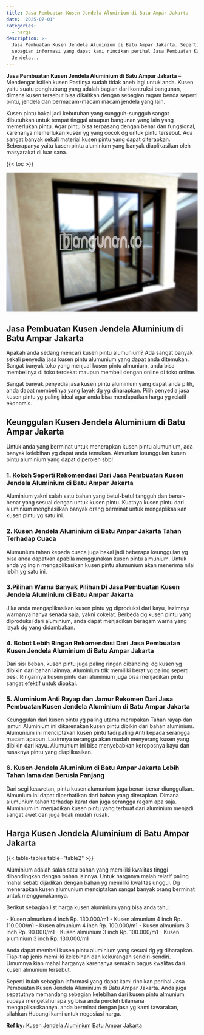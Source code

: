 ```yaml
---
title: Jasa Pembuatan Kusen Jendela Aluminium di Batu Ampar Jakarta
date: '2025-07-01'
categories:
  - harga
description: >-
  Jasa Pembuatan Kusen Jendela Aluminium di Batu Ampar Jakarta. Seperti itulah
  sebagian informasi yang dapat kami rincikan perihal Jasa Pembuatan Kusen
  Jendela...
---
```


**Jasa Pembuatan Kusen Jendela Aluminium di Batu Ampar Jakarta** – Mendengar istileh kusen Pastinya sudah tidak aneh lagi untuk anda. Kusen yaitu suatu penghubung yang adalah bagian dari kontruksi bangunan, dimana kusen tersebut bisa dikaitkan dengan sebagian ragam benda seperti pintu, jendela dan bermacam-macam macam jendela yang lain.

Kusen pintu bakal jadi kebutuhan yang sungguh-sungguh sangat dibutuhkan untuk tempat tinggal ataupun bangunan yang lain yang memerlukan pintu. Agar pintu bisa terpasang dengan benar dan fungsional, karenanya memerlukan kusen yg yang cocok dg untuk pintu tersebut. Ada sangat banyak sekali material kusen pintu yang dapat diterapkan. Beberapanya yaitu kusen pintu aluminium yang banyak diaplikasikan oleh masyarakat di luar sana.

{{< toc >}}

![Jasa Pembuatan Kusen Jendela Aluminium di Batu Ampar Jakarta](/images/harga-kusen-jendela-alumunium-27.png)

## Jasa Pembuatan Kusen Jendela Aluminium di Batu Ampar Jakarta

Apakah anda sedang mencari kusen pintu alumunium? Ada sangat banyak sekali penyedia jasa kusen pintu alumunium yang dapat anda ditemukan. Sangat banyak toko yang menjual kusen pintu almunium, anda bisa membelinya di toko terdekat maupun membeli dengan online di toko online.

Sangat banyak penyedia jasa kusen pintu aluminium yang dapat anda pilih, anda dapat membelinya yang layak dg yg diharapkan. Pilih penyedia jasa kusen pintu yg paling ideal agar anda bisa mendapatkan harga yg relatif ekonomis.

## Keunggulan Kusen Jendela Aluminium di Batu Ampar Jakarta

Untuk anda yang berminat untuk menerapkan kusen pintu alumunium, ada banyak kelebihan yg dapat anda temukan. Almunium keunggulan kusen pintu aluminium yang dapat diperoleh sbb!

### 1\. Kokoh Seperti Rekomendasi Dari Jasa Pembuatan Kusen Jendela Aluminium di Batu Ampar Jakarta

Aluminium yakni salah satu bahan yang betul-betul tangguh dan benar-benar yang sesuai dengan untuk kusen pintu. Kuatnya kusen pintu dari aluminium menghasilkan banyak orang berminat untuk mengaplikasikan kusen pintu yg satu ini.

### 2\. Kusen Jendela Aluminium di Batu Ampar Jakarta Tahan Terhadap Cuaca

Alumunium tahan kepada cuaca juga bakal jadi beberapa keunggulan yg bisa anda dapatkan apabila menggunakan kusen pintu almunium. Untuk anda yg ingin mengaplikasikan kusen pintu alumunium akan menerima nilai lebih yg satu ini.

### 3.Pilihan Warna Banyak Pilihan Di Jasa Pembuatan Kusen Jendela Aluminium di Batu Ampar Jakarta

Jika anda mengaplikasikan kusen pintu yg diproduksi dari kayu, lazimnya warnanya hanya senada saja, yakni cokelat. Berbeda dg kusen pintu yang diproduksi dari aluminium, anda dapat menjadikan beragam warna yang layak dg yang didambakan.

### 4\. Bobot Lebih Ringan Rekomendasi Dari Jasa Pembuatan Kusen Jendela Aluminium di Batu Ampar Jakarta

Dari sisi beban, kusen pintu juga paling ringan dibandingi dg kusen yg dibikin dari bahan lainnya. Aluminium tdk memiliki berat yg paling seperti besi. Ringannya kusen pintu dari aluminium juga bisa menjadikan pintu sangat efektif untuk dipakai.

### 5\. Aluminium Anti Rayap dan Jamur Rekomen Dari Jasa Pembuatan Kusen Jendela Aluminium di Batu Ampar Jakarta

Keunggulan dari kusen pintu yg paling utama merupakan Tahan rayap dan jamur. Aluminium ini dikarenakan kusen pintu dibikin dari bahan aluminium. Alumunium ini menciptakan kusen pintu tadi paling Anti kepada serangga macam apapun. Lazimnya serangga akan mudah menyerang kusen yang dibikin dari kayu. Alumunium ini bisa menyebabkan keroposnya kayu dan rusaknya pintu yang diaplikasikan.

### 6\. Kusen Jendela Aluminium di Batu Ampar Jakarta Lebih Tahan lama dan Berusia Panjang

Dari segi keawetan, pintu kusen alumunium juga benar-benar diunggulkan. Almunium ini dapat diperhatikan dari bahan yang diterapkan. Dimana alumunium tahan terhadap karat dan juga serangga ragam apa saja. Aluminium ini menjadikan kusen pintu yang terbuat dari aluminium menjadi sangat awet dan juga tidak mudah rusak.

## Harga Kusen Jendela Aluminium di Batu Ampar Jakarta

{{< table-tables table="table2" >}}

Aluminium adalah salah satu bahan yang memiliki kwalitas tinggi dibandingkan dengan bahan lainnya. Untuk harganya malah relatif paling mahal sebab dijadikan dengan bahan yg memiliki kwalitas unggul. Dg menerapkan kusen alumunium menciptakan sangat banyak orang berminat untuk menggunakannya.

Berikut sebagian list harga kusen aluminium yang bisa anda tahu:

\- Kusen almunium 4 inch Rp. 130.000/m1 - Kusen almunium 4 inch Rp. 110.000/m1 - Kusen almunium 4 inch Rp. 100.000/m1 - Kusen almunium 3 inch Rp. 90.000/m1 - Kusen almunium 3 inch Rp. 100.000/m1 - Kusen aluminium 3 inch Rp. 130.000/m1

Anda dapat membeli kusen pintu aluminium yang sesuai dg yg diharapkan. Tiap-tiap jenis memiliki kelebihan dan kekurangan sendiri-sendiri. Umumnya kian mahal harganya karenanya semakin bagus kwalitas dari kusen almunium tersebut.

Seperti itulah sebagian informasi yang dapat kami rincikan perihal Jasa Pembuatan Kusen Jendela Aluminium di Batu Ampar Jakarta. Anda juga sepatutnya memandang sebagian kelebihan dari kusen pintu almunium supaya mengetahui apa yg bisa anda peroleh bilamana mengaplikasikannya. anda berminat dengan jasa yg kami tawarakan, silahkan Hubungi kami untuk negosiasi harga.

**Ref by:** [Kusen Jendela Aluminium Batu Ampar Jakarta](https://id.wikipedia.org/wiki/Kusen)
